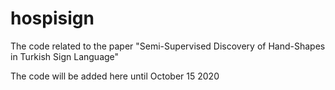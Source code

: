 # hospisign
The code related to the paper "Semi-Supervised Discovery of Hand-Shapes in Turkish Sign Language"

The code will be added here until October 15 2020
